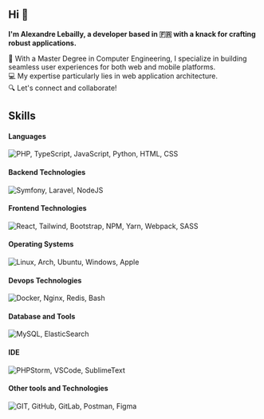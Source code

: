 ## Hi 👋

**I'm Alexandre Lebailly, a developer based in 🇫🇷 with a knack for crafting robust applications.**

🚀 With a Master Degree in Computer Engineering, I specialize in building seamless user experiences for both web and mobile platforms.  
💻 My expertise particularly lies in web application architecture.  
🔍 Let's connect and collaborate!

## Skills

#### Languages
![PHP, TypeScript, JavaScript, Python, HTML, CSS](https://skillicons.dev/icons?i=php,ts,js,python,html,css)

#### Backend Technologies
![Symfony, Laravel, NodeJS](https://skillicons.dev/icons?i=symfony,laravel,nodejs)

#### Frontend Technologies
![React, Tailwind, Bootstrap, NPM, Yarn, Webpack, SASS](https://skillicons.dev/icons?i=react,tailwind,bootstrap,npm,yarn,webpack,sass)

#### Operating Systems
![Linux, Arch, Ubuntu, Windows, Apple](https://skillicons.dev/icons?i=linux,arch,ubuntu,windows,apple)

#### Devops Technologies
![Docker, Nginx, Redis, Bash](https://skillicons.dev/icons?i=docker,nginx,redis,bash)

#### Database and Tools
![MySQL, ElasticSearch](https://skillicons.dev/icons?i=mysql,elasticsearch)

#### IDE
![PHPStorm, VSCode, SublimeText](https://skillicons.dev/icons?i=phpstorm,vscode,sublime)

#### Other tools and Technologies
![GIT, GitHub, GitLab, Postman, Figma](https://skillicons.dev/icons?i=git,github,gitlab,postman,figma,md,stackoverflow)
